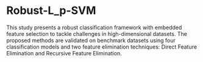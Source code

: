 # Robust-L_p-SVM
This study presents a robust classification framework with embedded feature selection to tackle challenges in high-dimensional datasets.  The proposed methods are validated on benchmark datasets using four classification models and two feature elimination techniques: Direct Feature Elimination and Recursive Feature Elimination.
